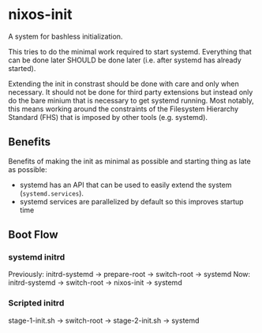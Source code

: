 # nixos-init

A system for bashless initialization.

This tries to do the minimal work required to start systemd. Everything that
can be done later SHOULD be done later (i.e. after systemd has already
started).

Extending the init in constrast should be done with care and only when
necessary. It should not be done for third party extensions but instead only do
the bare minium that is necessary to get systemd running. Most notably, this
means working around the constraints of the Filesystem Hierarchy Standard (FHS)
that is imposed by other tools (e.g. systemd).

## Benefits

Benefits of making the init as minimal as possible and starting thing as late
as possible:

- systemd has an API that can be used to easily extend the system
  (`systemd.services`).
- systemd services are parallelized by default so this improves startup time

## Boot Flow

### systemd initrd

Previously: initrd-systemd -> prepare-root -> switch-root -> systemd
Now: initrd-systemd -> switch-root -> nixos-init -> systemd

### Scripted initrd

stage-1-init.sh -> switch-root -> stage-2-init.sh -> systemd
